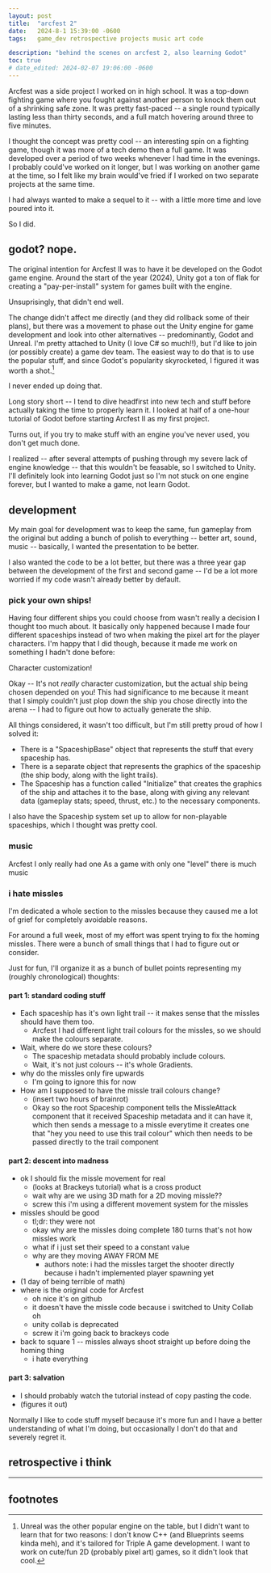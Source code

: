 ```yaml
---
layout: post
title:  "arcfest 2"
date:   2024-8-1 15:39:00 -0600
tags:   game_dev retrospective projects music art code

description: "behind the scenes on arcfest 2, also learning Godot"
toc: true
# date_edited: 2024-02-07 19:06:00 -0600
---
```


Arcfest was a side project I worked on in high school. It was a top-down 
fighting game where you fought against another person to knock them out of a shrinking safe zone. It was pretty fast-paced -- a single round typically lasting less than thirty seconds, and a full match hovering around three to five minutes.

I thought the concept was pretty cool -- an interesting spin on a fighting game, though it was more of a tech demo then a full game. It was developed over a period of two weeks whenever I had time in the evenings. I probably could've worked on it longer, but I was working on another game at the time, so I felt like my brain would've fried if I worked on two separate projects at the same time.

I had always wanted to make a sequel to it -- with a little more time and love poured into it.

So I did.

## godot? nope.

The original intention for Arcfest II was to have it be developed on the Godot game engine. Around the start of the year (2024), Unity got a ton of flak for creating a "pay-per-install" system for games built with the engine.

Unsuprisingly, that didn't end well.

The change didn't affect me directly (and they did rollback some of their plans), but there was a movement to phase out the Unity engine for game development and look into other alternatives -- predominantly, Godot and Unreal. I'm pretty attached to Unity (I love C# so much!!), but I'd like to join (or possibly create) a game dev team. The easiest way to do that is to use the popular stuff, and since Godot's popularity skyrocketed, I figured it was worth a shot.[^godot_or_unreal]

I never ended up doing that.

Long story short -- I tend to dive headfirst into new tech and stuff before actually taking the time to properly learn it. I looked at half of a one-hour tutorial of Godot before starting Arcfest II as my first project.

Turns out, if you try to make stuff with an engine you've never used, you don't get much done.

I realized -- after several attempts of pushing through my severe lack of engine knowledge -- that this wouldn't be feasable, so I switched to Unity. I'll definitely look into learning Godot just so I'm not stuck on one engine forever, but I wanted to make a game, not learn Godot.

[^godot_or_unreal]: Unreal was the other popular engine on the table, but I didn't want to learn that for two reasons: I don't know C++ (and Blueprints seems kinda meh), and it's tailored for Triple A game development. I want to work on cute/fun 2D (probably pixel art) games, so it didn't look that cool.

## development

My main goal for development was to keep the same, fun gameplay from the original but adding a bunch of polish to everything -- better art, sound, music -- basically, I wanted the presentation to be better.

I also wanted the code to be a lot better, but there was a three year gap between the development of the first and second game -- I'd be a lot more worried if my code wasn't already better by default.

### pick your own ships!

Having four different ships you could choose from wasn't really a decision I thought too much about. It basically only happened because I made four different spaceships instead of two when making the pixel art for the player characters. I'm happy that I did though, because it made me work on something I hadn't done before:

Character customization!

Okay -- It's not *really* character customization, but the actual ship being chosen depended on you! This had significance to me because it meant that I simply couldn't just plop down the ship you chose directly into the arena -- I had to figure out how to actually generate the ship.

All things considered, it wasn't too difficult, but I'm still pretty proud of how I solved it:

- There is a "SpaceshipBase" object that represents the stuff that every spaceship has.
- There is a separate object that represents the graphics of the spaceship (the ship body, along with the light trails).
- The Spaceship has a function called "Initialize" that creates the graphics of the ship and attaches it to the base, along with giving any relevant data (gameplay stats; speed, thrust, etc.) to the necessary components.

I also have the Spaceship system set up to allow for non-playable spaceships, which I thought was pretty cool.

### music

Arcfest I only really had one 
As a game with only one "level" there is much music 

### i hate missles

I'm dedicated a whole section to the missles because they caused me a lot of grief for completely avoidable reasons.

For around a full week, most of my effort was spent trying to fix the homing missles. There were a bunch of small things that I had to figure out or consider.

Just for fun, I'll organize it as a bunch of bullet points representing my (roughly chronological) thoughts:

#### part 1: standard coding stuff

- Each spaceship has it's own light trail -- it makes sense that the missles should have them too.
    - Arcfest I had different light trail colours for the missles, so we should make the colours separate.
- Wait, where do we store these colours?
    - The spaceship metadata should probably include colours.
    - Wait, it's not just colours -- it's whole Gradients.
- why do the missles only fire upwards
    - I'm going to ignore this for now
- How am I supposed to have the missle trail colours change?
    - (insert two hours of brainrot)
    - Okay so the root Spaceship component tells the MissleAttack component that it received Spaceship metadata and it can have it, which then sends a message to a missle everytime it creates one that "hey you need to use this trail colour" which then needs to be passed directly to the trail component

#### part 2: descent into madness

- ok I should fix the missle movement for real
    - (looks at Brackeys tutorial) what is a cross product
    - wait why are we using 3D math for a 2D moving missle??
    - screw this i'm using a different movement system for the missles
- missles should be good
    - tl;dr: they were not
    - okay why are the missles doing complete 180 turns that's not how missles work
    - what if i just set their speed to a constant value
    - why are they moving AWAY FROM ME
        - authors note: i had the missles target the shooter directly because i hadn't implemented player spawning yet
- (1 day of being terrible of math)
- where is the original code for Arcfest
    - oh nice it's on github
    - it doesn't have the missle code because i switched to Unity Collab oh
    - unity collab is deprecated
    - screw it i'm going back to brackeys code
- back to square 1 -- missles always shoot straight up before doing the homing thing
    - i hate everything

#### part 3: salvation

- I should probably watch the tutorial instead of copy pasting the code.
- (figures it out)

Normally I like to code stuff myself because it's more fun and I have a better understanding of what I'm doing, but occasionally I don't do that and severely regret it.

## retrospective i think

<hr />

## footnotes


